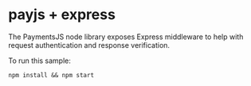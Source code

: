# payjs + express

The PaymentsJS node library exposes Express middleware to help with request authentication and response verification.

To run this sample:

```
npm install && npm start
```